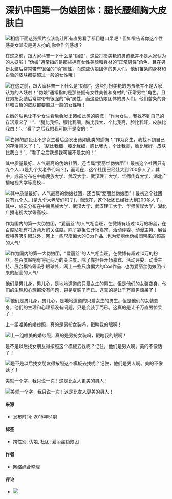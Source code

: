 # 深扒中国第一伪娘团体：腿长腰细胸大皮肤白

![相信下面这张照片应该能让所有直男看了都目瞪口呆吧！但如果告诉你这个性感美女其实是男人扮的,你会作何感想？](http://d.ifengimg.com/w640_h500/y1.ifengimg.com/a/2015_51/2ebd1c50bcd6088.jpg)

在这之前，跟大家科普一下什么是“伪娘”，这些打扮美艳的男孩纸并不是大家认为的人妖啦！“伪娘”通常指的是那些拥有女性美貌和身材的“正常男性”角色，且在男扮女装后常常带有很强的“萌”属性，而这些伪娘团体的男人们，他们苗条的身材和白皙的皮肤都要超过一般的女性哦！

![在这之前，跟大家科普一下什么是“伪娘”，这些打扮美艳的男孩纸并不是大家认为的人妖啦！“伪娘”通常指的是那些拥有女性美貌和身材的“正常男性”角色，且在男扮女装后常常带有很强的“萌”属性，而这些伪娘团体的男人们，他们苗条的身材和白皙的皮肤都要超过一般的女性哦！](http://d.ifengimg.com/w640_h500/y0.ifengimg.com/a/2015_51/18d7ebd3f0647f8.jpg)

白嫩的肤色让不少女生看后会发出诸如此类的感慨：“作为女生，我找不到自己的存活意义了！”、“腿比我细，腰比我细，胸比我大，个比我高，脸比我好，皮肤比我白！”、“看了之后我想我可能不是女的！”

![白嫩的肤色让不少女生看后会发出诸如此类的感慨：“作为女生，我找不到自己的存活意义了！”、“腿比我细，腰比我细，胸比我大，个比我高，脸比我好，皮肤比我白！”、“看了之后我想我可能不是女的！”](http://d.ifengimg.com/w640_h500/y0.ifengimg.com/a/2015_51/a0c7cbc8ea39dbc.jpg)

其中质量最好、人气最高的伪娘社团，还当属“爱丽丝伪娘团”！最初这个社团只有九个人…(是九个大老爷们吗？)，而现在，这个社团已经壮大到200多人了，其中，成员分布在中南民族大学、武汉大学、武汉理工大学、华师传媒大学、湖北广播电视大学等高校...

![其中质量最好、人气最高的伪娘社团，还当属“爱丽丝伪娘团”！最初这个社团只有九个人…(是九个大老爷们吗？)，而现在，这个社团已经壮大到200多人了，其中，成员分布在中南民族大学、武汉大学、武汉理工大学、华师传媒大学、湖北广播电视大学等高校...](http://d.ifengimg.com/w640_h500/y0.ifengimg.com/a/2015_51/bfb01164d0e6618.jpg)

作为国内的第一大伪娘团，“爱丽丝”的人气相当旺，在微博有超过10万的粉丝，在百度贴吧有将近两万的关注度。除了靠担任开场嘉宾、活动评委、动漫主持、展台模特等吸引眼球外，网上一些尺度偏大的Cos作品...也为爱丽丝伪娘团带来的超高的人气!

![作为国内的第一大伪娘团，“爱丽丝”的人气相当旺，在微博有超过10万的粉丝，在百度贴吧有将近两万的关注度。除了靠担任开场嘉宾、活动评委、动漫主持、展台模特等吸引眼球外，网上一些尺度偏大的Cos作品...也为爱丽丝伪娘团带来的超高的人气!](http://d.ifengimg.com/w640_h500/y2.ifengimg.com/a/2015_51/ebad2300d6bcc1f.jpg)

他们是男儿身，男儿心，是地地道道的只爱女生的男生。但是他们的女装变身，他们的生理和心理都没有问题，只是变装了而已。这真的是让千万直男惊呆了！

![他们是男儿身，男儿心，是地地道道的只爱女生的男生。但是他们的女装变身，他们的生理和心理都没有问题，只是变装了而已。这真的是让千万直男惊呆了！](http://d.ifengimg.com/w640_h500/y1.ifengimg.com/a/2015_51/bd687c9f875c4cd.jpg)

上一组唯美的婚纱照，真的是男扮女装吗，戳瞎我的眼啊！

![上一组唯美的婚纱照，真的是男扮女装吗，戳瞎我的眼啊！](http://d.ifengimg.com/w640_h500/y2.ifengimg.com/a/2015_51/52dc826ab055ee4.jpg)

是不是以后找女朋友得按照这个模板去找呢？记住，他们是男人啊。美的不像话了！

![是不是以后找女朋友得按照这个模板去找呢？记住，他们是男人啊。美的不像话了！](http://d.ifengimg.com/w640_h500/y3.ifengimg.com/a/2015_51/0df3389017a4ef2.jpg)

美就一个字，我只说一次！这是比女人更美的男人！

![美就一个字，我只说一次！这是比女人更美的男人！](http://d.ifengimg.com/w640_h500/y2.ifengimg.com/a/2015_51/6f34efd47c936e7.jpg)

#### 来源
- 发布时间: 2015年51期

#### 标签
- 跨性别, 伪娘, 社团, 爱丽丝伪娘团 

#### 作者
- 网络综合整理 

#### 评论
- [![](//static.yidianzixun.com/modules/images/mobile/shouye.png)](//www.yidianzixun.com)